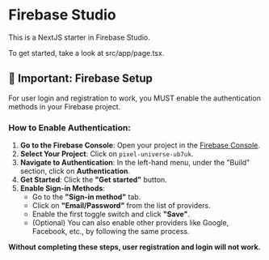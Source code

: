 # Firebase Studio

This is a NextJS starter in Firebase Studio.

To get started, take a look at src/app/page.tsx.

## 🚀 Important: Firebase Setup

For user login and registration to work, you MUST enable the authentication methods in your Firebase project.

### How to Enable Authentication:

1.  **Go to the Firebase Console**: Open your project in the [Firebase Console](https://console.firebase.google.com/).
2.  **Select Your Project**: Click on `pixel-universe-ub7uk`.
3.  **Navigate to Authentication**: In the left-hand menu, under the "Build" section, click on **Authentication**.
4.  **Get Started**: Click the **"Get started"** button.
5.  **Enable Sign-in Methods**:
    *   Go to the **"Sign-in method"** tab.
    *   Click on **"Email/Password"** from the list of providers.
    *   Enable the first toggle switch and click **"Save"**.
    *   (Optional) You can also enable other providers like Google, Facebook, etc., by following the same process.

**Without completing these steps, user registration and login will not work.**
